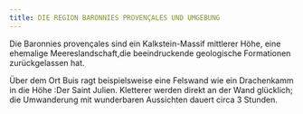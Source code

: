 ```yaml
---
title: DIE REGION BARONNIES PROVENÇALES UND UMGEBUNG
---
```

Die Baronnies provençales sind ein Kalkstein-Massif mittlerer Höhe, eine ehemalige Meereslandschaft,die beeindruckende geologische Formationen zurückgelassen hat.

Über dem Ort Buis ragt beispielsweise eine Felswand wie ein Drachenkamm in die Höhe :Der Saint Julien. Kletterer werden direkt an der Wand glücklich; die Umwanderung mit wunderbaren Aussichten dauert circa 3 Stunden.